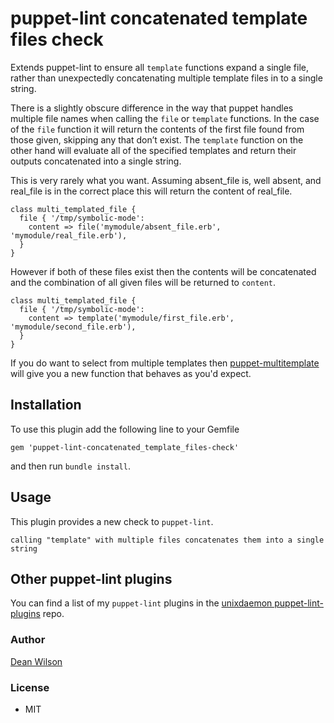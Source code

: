 # puppet-lint concatenated template files check

Extends puppet-lint to ensure all `template` functions expand a single
file, rather than unexpectedly concatenating multiple template files in
to a single string.

There is a slightly obscure difference in the way that puppet handles
multiple file names when calling the `file` or `template` functions. In
the case of the `file` function it will return the contents of the first
file found from those given, skipping any that don’t exist. The
`template` function on the other hand will evaluate all of the specified
templates and return their outputs concatenated into a single string.

This is very rarely what you want. Assuming absent_file is, well absent,
and real_file is in the correct place this will return the content of real_file.

    class multi_templated_file {
      file { '/tmp/symbolic-mode':
        content => file('mymodule/absent_file.erb', 'mymodule/real_file.erb'),
      }
    }

However if both of these files exist then the contents will be
concatenated and the combination of all given files will be returned to
`content`.

    class multi_templated_file {
      file { '/tmp/symbolic-mode':
        content => template('mymodule/first_file.erb', 'mymodule/second_file.erb'),
      }
    }

If you do want to select from multiple templates then
[puppet-multitemplate](https://github.com/deanwilson/puppet-multitemplate)
will give you a new function that behaves as you'd expect.

## Installation

To use this plugin add the following line to your Gemfile

    gem 'puppet-lint-concatenated_template_files-check'

and then run `bundle install`.

## Usage

This plugin provides a new check to `puppet-lint`.

    calling "template" with multiple files concatenates them into a single string

## Other puppet-lint plugins

You can find a list of my `puppet-lint` plugins in the
[unixdaemon puppet-lint-plugins](https://github.com/deanwilson/unixdaemon-puppet-lint-plugins) repo.

### Author

[Dean Wilson](http://www.unixdaemon.net)

### License

 * MIT
